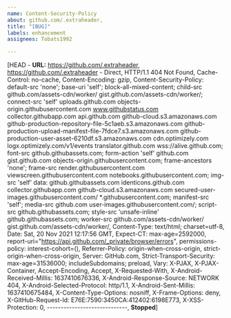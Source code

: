 ```yaml
---
name: Content-Security-Policy
about: github.com/.extraheader,
title: "[BUG]"
labels: enhancement
assignees: Tobats1992

---
```


[HEAD - <b>URL:</b> https://github.com/.extraheader, https://github.com/.extraheader - Direct, HTTP/1.1 404 Not Found, Cache-Control: no-cache, Content-Encoding: gzip, Content-Security-Policy: default-src 'none'; base-uri 'self'; block-all-mixed-content; child-src github.com/assets-cdn/worker/ gist.github.com/assets-cdn/worker/; connect-src 'self' uploads.github.com objects-origin.githubusercontent.com www.githubstatus.com collector.githubapp.com api.github.com github-cloud.s3.amazonaws.com github-production-repository-file-5c1aeb.s3.amazonaws.com github-production-upload-manifest-file-7fdce7.s3.amazonaws.com github-production-user-asset-6210df.s3.amazonaws.com cdn.optimizely.com logx.optimizely.com/v1/events translator.github.com wss://alive.github.com; font-src github.githubassets.com; form-action 'self' github.com gist.github.com objects-origin.githubusercontent.com; frame-ancestors 'none'; frame-src render.githubusercontent.com viewscreen.githubusercontent.com notebooks.githubusercontent.com; img-src 'self' data: github.githubassets.com identicons.github.com collector.githubapp.com github-cloud.s3.amazonaws.com secured-user-images.githubusercontent.com/ *.githubusercontent.com; manifest-src 'self'; media-src github.com user-images.githubusercontent.com/; script-src github.githubassets.com; style-src 'unsafe-inline' github.githubassets.com; worker-src github.com/assets-cdn/worker/ gist.github.com/assets-cdn/worker/, Content-Type: text/html; charset=utf-8, Date: Sat, 20 Nov 2021 12:17:56 GMT, Expect-CT: max-age=2592000, report-uri="https://api.github.com/_private/browser/errors", permissions-policy: interest-cohort=(), Referrer-Policy: origin-when-cross-origin, strict-origin-when-cross-origin, Server: GitHub.com, Strict-Transport-Security: max-age=31536000; includeSubdomains; preload, Vary: X-PJAX, X-PJAX-Container, Accept-Encoding, Accept, X-Requested-With, X-Android-Received-Millis: 1637410676336, X-Android-Response-Source: NETWORK 404, X-Android-Selected-Protocol: http/1.1, X-Android-Sent-Millis: 1637410675484, X-Content-Type-Options: nosniff, X-Frame-Options: deny, X-GitHub-Request-Id: E76E:7590:3450CA:412402:6198E773, X-XSS-Protection: 0, -----------------------------, <strong>Stopped</strong>]
